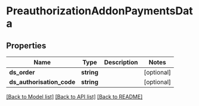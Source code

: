 # PreauthorizationAddonPaymentsData

## Properties
Name | Type | Description | Notes
------------ | ------------- | ------------- | -------------
**ds_order** | **string** |  | [optional] 
**ds_authorisation_code** | **string** |  | [optional] 

[[Back to Model list]](../README.md#documentation-for-models) [[Back to API list]](../README.md#documentation-for-api-endpoints) [[Back to README]](../README.md)


